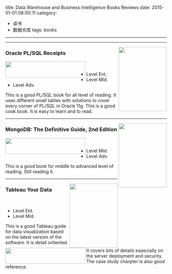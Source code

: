 title: Data Warehouse and Business Intelligence Books Reviews
date: 2015-01-01 08:00:11
category:
 - 读书
 - 数据仓库
tags: books
---
___
<a href="http://www.apress.com/9781430232070" target="_blank"><img src="/images/pro_oracle_sql.jpg" width="150" height="200" align ="right"  /></a>
### Oracle PL/SQL Receipts
<img src="/images/5star.png" width="250" height="50" align ="left" /></br>
 
* Level Ent. 
* Level Mid.   
* Level Adv.

This is a good PL/SQL book for all level of reading. It uses different small tables with solutions to cover every corner of PL/SQL in Oracle 11g. This is a good cook book. It is easy to learn and to read.
___
<a href="http://shop.oreilly.com/product/0636920028031.do" target="_blank"><img src="/images/mongodb_guide.jpg" width="150" height="200" align ="right"  /></a>
### MongoDB: The Definitive Guide, 2nd Edition 
<img src="/images/5star.png" width="250" height="50" align ="left" /></br>
 
* Level Mid.   
* Level Adv.

This is a good book for middle to advanced level of reading. Still reading it.
___
<a href="http://www.amazon.ca/Tableau-Your-Data-Analysis-Software/dp/1118612043" target="_blank"><img src="/images/tableau_your_data.jpg" width="150" height="200" align ="right"  /></a>
### Tableau Your Data 
<img src="/images/5star.png" width="250" height="50" align ="left" /></br>
 
* Level Ent. 
* Level Mid.   

This is a good Tableau guide for data visualization based on the latest version of the software. It is detail oritented. It covers lots of details especially on the server deployment and security. The case study charpter is also good reference.
